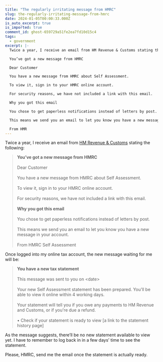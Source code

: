 ```yaml
---
title: "The regularly irritating message from HMRC"
slug: the-regularly-irritating-message-from-hmrc
date: 2024-01-05T00:00:33.000Z
is_auto_excerpt: true
is_imported: true
comment_id: ghost-659729a51fe2ea7fd10d15c4
tags:
  - government
excerpt: |-
  Twice a year, I receive an email from HM Revenue & Customs stating the following:

  You’ve got a new message from HMRC

  Dear Customer

  You have a new message from HMRC about Self Assessment.

  To view it, sign in to your HMRC online account.

  For security reasons, we have not included a link with this email.

  Why you got this email

  You chose to get paperless notifications instead of letters by post.

  This means we send you an email to let you know you have a new message in your account.

  From HMR
---
```


Twice a year, I receive an email from
[HM Revenue & Customs](https://www.gov.uk/government/organisations/hm-revenue-customs)
stating the following:

> **You’ve got a new message from HMRC**\
> \
> Dear Customer\
> \
> You have a new message from HMRC about Self Assessment.\
> \
> To view it, sign in to your HMRC online account.\
> \
> For security reasons, we have not included a link with this email.\
> \
> **Why you got this email**\
> \
> You chose to get paperless notifications instead of letters by post.\
> \
> This means we send you an email to let you know you have a new message in your
> account.\
> \
> From HMRC Self Assessment

Once logged into my online tax account, the new message waiting for me will be:

> **You have a new tax statement**\
> \
> This message was sent to you on \<date>\
> \
> Your new Self Assessment statement has been prepared. You'll be able to view
> it online within 4 working days.\
> \
> Your statement will tell you if you owe any payments to HM Revenue and
> Customs, or if you're due a refund.\
> \
> • Check if your statement is ready to view \[a link to the statement history
> page]

As the message suggests, there’ll be no new statement available to view yet. I
have to remember to log back in in a few days’ time to see the statement.

Please, HMRC, send me the email once the statement is actually ready.
